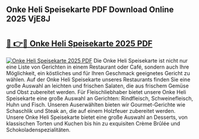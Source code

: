 ## Onke Heli Speisekarte PDF Download Online 2025 VjE8J

# <h2><a href="http://gcbo7p.nevu.top/?p=Onke+Heli+Speisekarte">🔗 👉🔴 Onke Heli Speisekarte 2025 PDF</a></h2>

[![Onke Heli Speisekarte 2025 PDF](https://i.imgur.com/dBaPXMq.png)](http://gcbo7p.nevu.top/?p=Onke+Heli+Speisekarte)
Die Onke Heli Speisekarte ist nicht nur eine Liste von Gerichten in einem Restaurant oder Café, sondern auch Ihre Möglichkeit, ein köstliches und für Ihren Geschmack geeignetes Gericht zu wählen. Auf der Onke Heli Speisekarte unseres Restaurants finden Sie eine große Auswahl an leichten und frischen Salaten, die aus frischem Gemüse und Obst zubereitet werden. Für Fleischliebhaber bietet unsere Onke Heli Speisekarte eine große Auswahl an Gerichten: Rindfleisch, Schweinefleisch, Huhn und Fisch. Unseren Auserwählten bieten wir Gourmet-Gerichte wie Schaschlik und Steak an, die auf einem Holzfeuer zubereitet werden. Unsere Onke Heli Speisekarte bietet eine große Auswahl an Desserts, von klassischen Torten und Kuchen bis hin zu exquisiten Crème Brûlée und Schokoladenspezialitäten.
